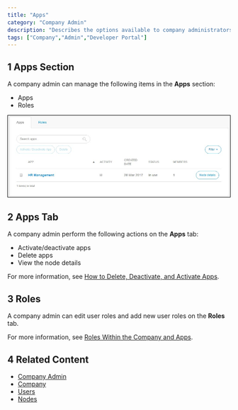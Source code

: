 ```yaml
---
title: "Apps"
category: "Company Admin"
description: "Describes the options available to company administrators in a Mendix app."
tags: ["Company","Admin","Developer Portal"]
---
```


## 1 Apps Section

A company admin can manage the following items in the **Apps** section:

* Apps
* Roles

![](attachments/appsettings.jpg)

## 2 Apps Tab

A company admin perform the following actions on the **Apps** tab:

* Activate/deactivate apps
* Delete apps
* View the node details

For more information, see [How to Delete, Deactivate, and Activate Apps](/developerportal/howto/delete-apps).

## 3 Roles

A company admin can edit user roles and add new user roles on the **Roles** tab.

For more information, see [Roles Within the Company and Apps](/developerportal/general/roles).

## 4 Related Content

* [Company Admin](index)
* [Company](company)
* [Users](users)
* [Nodes](nodes)
